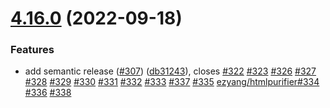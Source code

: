 # [4.16.0](https://github.com/ezyang/htmlpurifier/compare/v4.15.0...v4.16.0) (2022-09-18)

### Features

- add semantic release ([#307](https://github.com/ezyang/htmlpurifier/issues/307)) ([db31243](https://github.com/ezyang/htmlpurifier/commit/db312435cb9d8d73395f75f9642a43ba6de5e903)), closes [#322](https://github.com/ezyang/htmlpurifier/issues/322) [#323](https://github.com/ezyang/htmlpurifier/issues/323) [#326](https://github.com/ezyang/htmlpurifier/issues/326) [#327](https://github.com/ezyang/htmlpurifier/issues/327) [#328](https://github.com/ezyang/htmlpurifier/issues/328) [#329](https://github.com/ezyang/htmlpurifier/issues/329) [#330](https://github.com/ezyang/htmlpurifier/issues/330) [#331](https://github.com/ezyang/htmlpurifier/issues/331) [#332](https://github.com/ezyang/htmlpurifier/issues/332) [#333](https://github.com/ezyang/htmlpurifier/issues/333) [#337](https://github.com/ezyang/htmlpurifier/issues/337) [#335](https://github.com/ezyang/htmlpurifier/issues/335) [ezyang/htmlpurifier#334](https://github.com/ezyang/htmlpurifier/issues/334) [#336](https://github.com/ezyang/htmlpurifier/issues/336) [#338](https://github.com/ezyang/htmlpurifier/issues/338)
